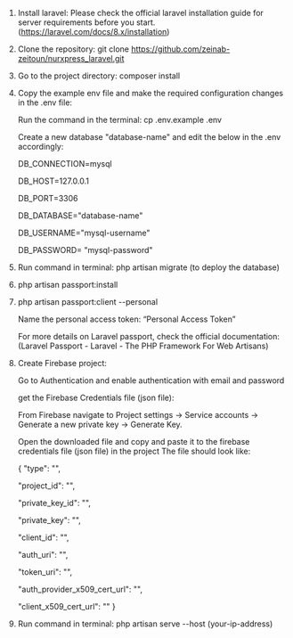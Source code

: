 1. Install laravel: Please check the official laravel installation guide for server requirements before you start. (https://laravel.com/docs/8.x/installation)

2. Clone the repository: git clone https://github.com/zeinab-zeitoun/nurxpress_laravel.git

3. Go to the project directory: composer install

4. Copy the example env file and make the required configuration changes in the .env file:

    Run the command in the terminal: cp .env.example .env

    Create a new database "database-name" and edit the below in the .env accordingly:

    DB_CONNECTION=mysql

    DB_HOST=127.0.0.1

    DB_PORT=3306

    DB_DATABASE="database-name"

    DB_USERNAME="mysql-username"

    DB_PASSWORD= "mysql-password"

5. Run command in terminal: php artisan migrate (to deploy the database)

6. php artisan passport:install

7. php artisan passport:client --personal

    Name the personal access token: “Personal Access Token”

    For more details on Laravel passport, check the official documentation:
    (Laravel Passport - Laravel - The PHP Framework For Web Artisans)

8. Create Firebase project:

    Go to Authentication and enable authentication with email and password

    get the Firebase Credentials file (json file):

    From Firebase navigate to Project settings -> Service accounts -> Generate a new private key -> Generate Key.

    Open the downloaded file and copy and paste it to the firebase credentials file (json file) in the project
    The file should look like:

    {
    "type": "",

    "project_id": "",

    "private_key_id": "",

    "private_key": "",

    "client_id": "",

    "auth_uri": "",

    "token_uri": "",

    "auth_provider_x509_cert_url": "",

    "client_x509_cert_url": ""
    }

9. Run command in terminal: php artisan serve --host (your-ip-address)
